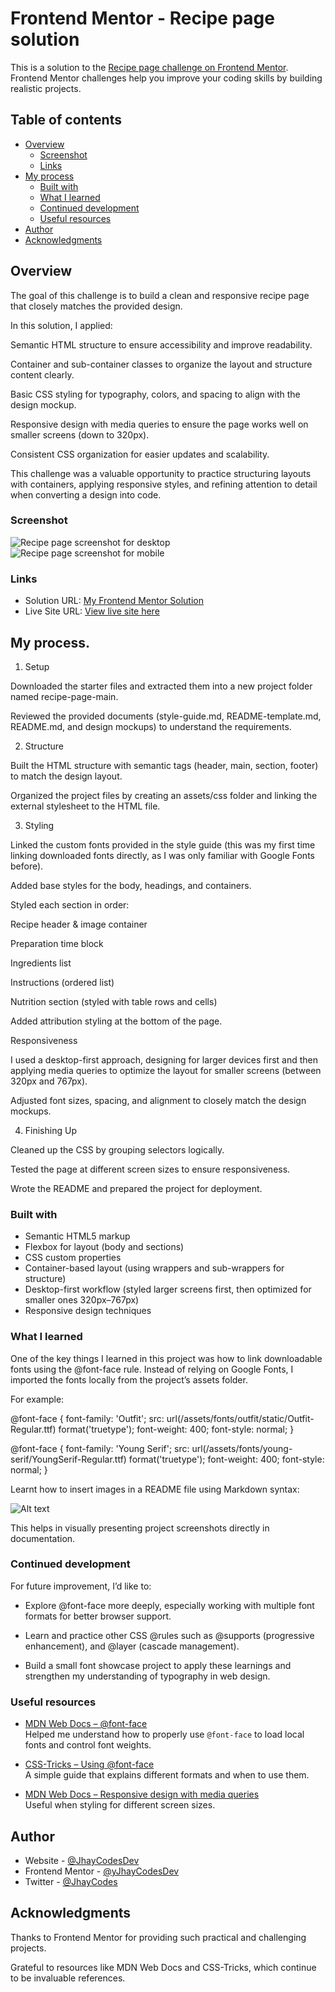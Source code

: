 # Frontend Mentor - Recipe page solution

This is a solution to the [Recipe page challenge on Frontend Mentor](https://www.frontendmentor.io/challenges/recipe-page-KiTsR8QQKm). Frontend Mentor challenges help you improve your coding skills by building realistic projects. 

## Table of contents

- [Overview](#overview)
  - [Screenshot](#screenshot)
  - [Links](#links)
- [My process](#my-process)
  - [Built with](#built-with)
  - [What I learned](#what-i-learned)
  - [Continued development](#continued-development)
  - [Useful resources](#useful-resources)
- [Author](#author)
- [Acknowledgments](#acknowledgments)

## Overview
The goal of this challenge is to build a clean and responsive recipe page that closely matches the provided design.

In this solution, I applied:

Semantic HTML structure to ensure accessibility and improve readability.

Container and sub-container classes to organize the layout and structure content clearly.

Basic CSS styling for typography, colors, and spacing to align with the design mockup.

Responsive design with media queries to ensure the page works well on smaller screens (down to 320px).

Consistent CSS organization for easier updates and scalability.

This challenge was a valuable opportunity to practice structuring layouts with containers, applying responsive styles, and refining attention to detail when converting a design into code.

### Screenshot

![Recipe page screenshot for desktop](./Screenshot%202025-09-02%20at%2017-53-42%20Frontend%20Mentor%20Recipe%20page.png)
![Recipe page screenshot for mobile](./Screenshot%202025-09-02%20at%2017-54-06%20Frontend%20Mentor%20Recipe%20page.png)

### Links

- Solution URL: [My Frontend Mentor Solution](http://127.0.0.1:5500/index.html)
- Live Site URL: [View live site here](https://JhayCodesDev.github.io/Recipe-Page-Main/)

## My process.
1. Setup

Downloaded the starter files and extracted them into a new project folder named recipe-page-main.

Reviewed the provided documents (style-guide.md, README-template.md, README.md, and design mockups) to understand the requirements.

2. Structure

Built the HTML structure with semantic tags (header, main, section, footer) to match the design layout.

Organized the project files by creating an assets/css folder and linking the external stylesheet to the HTML file.

3. Styling

Linked the custom fonts provided in the style guide (this was my first time linking downloaded fonts directly, as I was only familiar with Google Fonts before).

Added base styles for the body, headings, and containers.

Styled each section in order:

Recipe header & image container

Preparation time block

Ingredients list

Instructions (ordered list)

Nutrition section (styled with table rows and cells)

Added attribution styling at the bottom of the page.

Responsiveness

I used a desktop-first approach, designing for larger devices first and then applying media queries to optimize the layout for smaller screens (between 320px and 767px).

Adjusted font sizes, spacing, and alignment to closely match the design mockups.

4. Finishing Up

Cleaned up the CSS by grouping selectors logically.

Tested the page at different screen sizes to ensure responsiveness.

Wrote the README and prepared the project for deployment.

### Built with

- Semantic HTML5 markup
- Flexbox for layout (body and sections) 
- CSS custom properties  
- Container-based layout (using wrappers and sub-wrappers for structure)  
- Desktop-first workflow (styled larger screens first, then optimized for smaller ones 320px–767px)  
- Responsive design techniques 


### What I learned

One of the key things I learned in this project was how to link downloadable fonts using the @font-face rule.
Instead of relying on Google Fonts, I imported the fonts locally from the project’s assets folder.

For example:

@font-face {
  font-family: 'Outfit';
  src: url(/assets/fonts/outfit/static/Outfit-Regular.ttf) format('truetype');
  font-weight: 400;
  font-style: normal;
}

@font-face {
  font-family: 'Young Serif';
  src: url(/assets/fonts/young-serif/YoungSerif-Regular.ttf) format('truetype');
  font-weight: 400;
  font-style: normal;
}

Learnt how to insert images in a README file using Markdown syntax:

![Alt text](./path-to-image.png)

This helps in visually presenting project screenshots directly in documentation.


### Continued development

For future improvement, I’d like to:

- Explore @font-face more deeply, especially working with multiple font formats for better browser support.

- Learn and practice other CSS @rules such as  @supports (progressive enhancement), and @layer (cascade management).

- Build a small font showcase project to apply these learnings and strengthen my understanding of typography in web design.


### Useful resources
- [MDN Web Docs – @font-face](https://developer.mozilla.org/en-US/docs/Web/CSS/@font-face)  
  Helped me understand how to properly use `@font-face` to load local fonts and control font weights.  

- [CSS-Tricks – Using @font-face](https://css-tricks.com/snippets/css/using-font-face/)  
  A simple guide that explains different formats and when to use them.  

- [MDN Web Docs – Responsive design with media queries](https://developer.mozilla.org/en-US/docs/Learn/CSS/CSS_layout/Media_queries)  
  Useful when styling for different screen sizes.  


## Author

- Website - [@JhayCodesDev](https://github.com/JhayCodesDev)
- Frontend Mentor - [@yJhayCodesDev](https://www.frontendmentor.io/profile/JhayCodesDev)
- Twitter - [@JhayCodes](https://www.twitter.com/JhayCodes)

## Acknowledgments
Thanks to Frontend Mentor for providing such practical and challenging projects.

Grateful to resources like MDN Web Docs and CSS-Tricks, which continue to be invaluable references.
